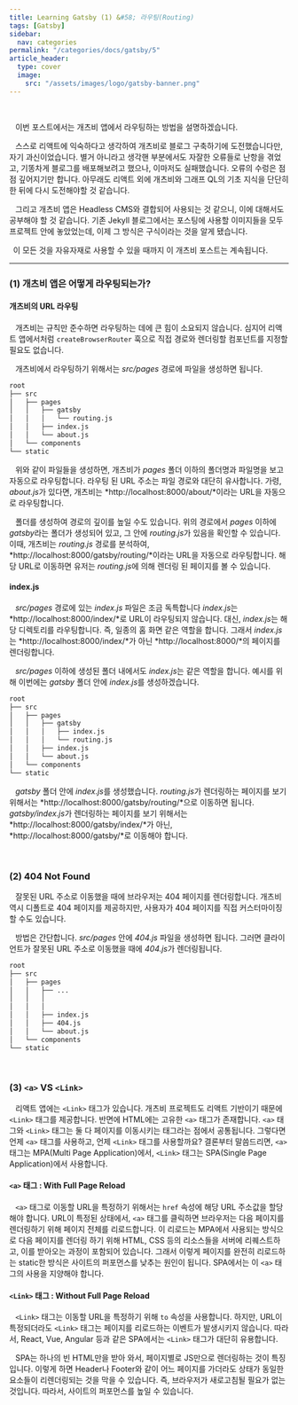 ```yaml
---
title: Learning Gatsby (1) &#58; 라우팅(Routing)
tags: [Gatsby]
sidebar:
  nav: categories
permalink: "/categories/docs/gatsby/5"
article_header:
  type: cover
  image:
    src: "/assets/images/logo/gatsby-banner.png"
---
```


<!-- more-->

<br/>

&ensp; 이번 포스트에서는 개츠비 앱에서 라우팅하는 방법을 설명하겠습니다.

&ensp; 스스로 리액트에 익숙하다고 생각하여 개츠비로 블로그 구축하기에 도전했습니다만, 자기 과신이었습니다. 별거 아니라고 생각핸 부분에서도 자잘한 오류들로 난항을 겪었고, 기똥차게 블로그를 배포해보려고 했으나, 이마저도 실패했습니다. 오류의 수렁은 점점 깊어지기만 합니다. 아무래도 리액트 외에 개츠비와 그래프 QL의 기초 지식을 단단히 한 뒤에 다시 도전해야할 것 같습니다.

&ensp; 그리고 개츠비 앱은 Headless CMS와 결합되어 사용되는 것 같으니, 이에 대해서도 공부해야 할 것 같습니다. 기존 Jekyll 블로그에서는 포스팅에 사용할 이미지들을 모두 프로젝트 안에 놓았었는데, 이제 그 방식은 구식이라는 것을 알게 됐습니다.

&ensp;이 모든 것을 자유자재로 사용할 수 있을 때까지 이 개츠비 포스트는 계속됩니다.

---

### (1) 개츠비 앱은 어떻게 라우팅되는가?

#### 개츠비의 URL 라우팅

&ensp; 개츠비는 규칙만 준수하면 라우팅하는 데에 큰 힘이 소요되지 않습니다. 심지어 리액트 앱에서처럼 `createBrowserRouter` 훅으로 직접 경로와 렌더링할 컴포넌트를 지정할 필요도 없습니다.

&ensp; 개츠비에서 라우팅하기 위해서는 _src/pages_ 경로에 파일을 생성하면 됩니다.

```zsh
root
├── src
│   ├── pages
│   │   ├── gatsby
│   │   │   └── routing.js
│   │   ├── index.js
│   │   └── about.js
│   └── components
└── static
```

&ensp; 위와 같이 파일들을 생성하면, 개츠비가 _pages_ 폴더 이하의 폴더명과 파일명을 보고 자동으로 라우팅합니다. 라우팅 된 URL 주소는 파일 경로와 대단히 유사합니다. 가령, *about.js*가 있다면, 개츠비는 *http://localhost:8000/about/*이라는 URL을 자동으로 라우팅합니다.

&ensp; 폴더를 생성하여 경로의 깊이를 높일 수도 있습니다. 위의 경로에서 _pages_ 이하에 *gatsby*라는 폴더가 생성되어 있고, 그 안에 *routing.js*가 있음을 확인할 수 있습니다. 이때, 개츠비는 _routing.js_ 경로를 분석하여, *http://localhost:8000/gatsby/routing/*이라는 URL을 자동으로 라우팅합니다. 해당 URL로 이동하면 유저는 *routing.js*에 의해 렌더링 된 페이지를 볼 수 있습니다.

#### index.js

&ensp; _src/pages_ 경로에 있는 _index.js_ 파일은 조금 독특합니다 *index.js*는 *http://localhost:8000/index/*로 URL이 라우팅되지 않습니다. 대신, *index.js*는 해당 디렉토리를 라우팅합니다. 즉, 일종의 홈 화면 같은 역할을 합니다. 그래서 *index.js*는 *http://localhost:8000/index/*가 아닌 *http://localhost:8000/*의 페이지를 렌더링합니다.

&ensp; _src/pages_ 이하에 생성된 폴더 내에서도 *index.js*는 같은 역할을 합니다. 예시를 위해 이번에는 _gatsby_ 폴더 안에 *index.js*를 생성하겠습니다.

```zsh
root
├── src
│   ├── pages
│   │   ├── gatsby
│   │   │   ├── index.js
│   │   │   └── routing.js
│   │   ├── index.js
│   │   └── about.js
│   └── components
└── static
```

&ensp; _gatsby_ 폴더 안에 *index.js*를 생성했습니다. *routing.js*가 렌더링하는 페이지를 보기 위해서는 *http://localhost:8000/gatsby/routing/*으로 이동하면 됩니다. *gatsby/index.js*가 렌더링하는 페이지를 보기 위해서는 *http://localhost:8000/gatsby/index/*가 아닌, *http://localhost:8000/gatsby/*로 이동해야 합니다.

<br/>

### (2) 404 Not Found

&ensp; 잘못된 URL 주소로 이동했을 때에 브라우저는 404 페이지를 렌더링합니다. 개츠비 역시 디폴트로 404 페이지를 제공하지만, 사용자가 404 페이지를 직접 커스터마이징할 수도 있습니다.

&ensp; 방법은 간단합니다. _src/pages_ 안에 _404.js_ 파일을 생성하면 됩니다. 그러면 클라이언트가 잘못된 URL 주소로 이동했을 때에 *404.js*가 렌더링됩니다.

```zsh
root
├── src
│   ├── pages
│   │   ├── ...
│   │   │
│   │   │
│   │   ├── index.js
│   │   ├── 404.js
│   │   └── about.js
│   └── components
└── static
```

<br/>

### (3) `<a>` VS `<Link>`

&ensp; 리액트 앱에는 `<Link>` 태그가 있습니다. 개츠비 프로젝트도 리액트 기반이기 때문에 `<Link>` 태그를 제공합니다. 반면에 HTML에는 고유한 `<a>` 태그가 존재합니다. `<a>` 태그와 `<Link>` 태그는 둘 다 페이지를 이동시키는 태그라는 점에서 공통됩니다. 그렇다면 언제 `<a>` 태그를 사용하고, 언제 `<Link>` 태그를 사용할까요? 결론부터 말씀드리면, `<a>` 태그는 MPA(Multi Page Application)에서, `<Link>` 태그는 SPA(Single Page Application)에서 사용합니다.

#### `<a>` 태그 : With Full Page Reload

&ensp; `<a>` 태그로 이동할 URL을 특정하기 위해서는 `href` 속성에 해당 URL 주소값을 할당해야 합니다. URL이 특정된 상태에서, `<a>` 태그를 클릭하면 브라우저는 다음 페이지를 렌더링하기 위해 페이지 전체를 리로드합니다. 이 리로드는 MPA에서 사용되는 방식으로 다음 페이지를 렌더링 하기 위해 HTML, CSS 등의 리소스들을 서버에 리퀘스트하고, 이를 받아오는 과정이 포함되어 있습니다. 그래서 이렇게 페이지를 완전히 리로드하는 static한 방식은 사이트의 퍼포먼스를 낮추는 원인이 됩니다. SPA에서는 이 `<a>` 태그의 사용을 지양해야 합니다.

#### `<Link>` 태그 : Without Full Page Reload

&ensp; `<Link>` 태그는 이동할 URL을 특정하기 위해 `to` 속성을 사용합니다. 하지만, URL이 특정되더라도 `<Link>` 태그는 페이지를 리로드하는 이벤트가 발생시키지 않습니다. 따라서, React, Vue, Angular 등과 같은 SPA에서는 `<Link>` 태그가 대단히 유용합니다.

&ensp; SPA는 하나의 빈 HTML만을 받아 와서, 페이지별로 JS만으로 렌더링하는 것이 특징입니다. 이렇게 하면 Header나 Footer와 같이 어느 페이지를 가더라도 상태가 동일한 요소들이 리렌더링되는 것을 막을 수 있습니다. 즉, 브라우저가 새로고침될 필요가 없는 것입니다. 따라서, 사이트의 퍼포먼스를 높일 수 있습니다.
